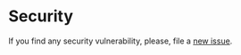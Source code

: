 # Security

If you find any security vulnerability, please, file a [new issue](https://github.com/lykmapipo/Dockerfile/issues).
